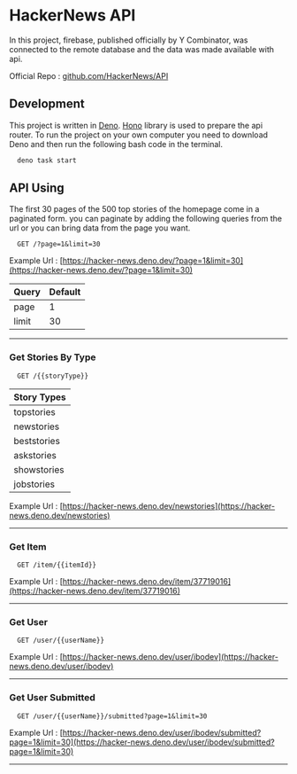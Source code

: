 # HackerNews API

In this project, firebase, published officially by Y Combinator, was connected to the remote database and the data was made available with api.

Official Repo : [github.com/HackerNews/API](https://github.com/HackerNews/API)

## Development

This project is written in [Deno](https://deno.land/). [Hono](https://hono.dev/) library is used to prepare the api router. To run the project on your own computer you need to download Deno and then run the following bash code in the terminal.

```bash
  deno task start
```

## API Using

The first 30 pages of the 500 top stories of the homepage come in a paginated form. you can paginate by adding the following queries from the url or you can bring data from the page you want.

```http
  GET /?page=1&limit=30
```

Example Url : [https://hacker-news.deno.dev/?page=1&limit=30](https://hacker-news.deno.dev/?page=1&limit=30)

| Query | Default |
|---|---|
| page | 1 |
| limit | 30 |

---

### Get Stories By Type

```http
  GET /{{storyType}}
```

| Story Types |
|-------------|
| topstories |
| newstories |
| beststories |
| askstories |
| showstories |
| jobstories |

Example Url : [https://hacker-news.deno.dev/newstories](https://hacker-news.deno.dev/newstories)

---

### Get Item

```http
  GET /item/{{itemId}}
```

Example Url : [https://hacker-news.deno.dev/item/37719016](https://hacker-news.deno.dev/item/37719016)

---

### Get User

```http
  GET /user/{{userName}}
```

Example Url : [https://hacker-news.deno.dev/user/ibodev](https://hacker-news.deno.dev/user/ibodev)

---

### Get User Submitted

```http
  GET /user/{{userName}}/submitted?page=1&limit=30
```

Example Url : [https://hacker-news.deno.dev/user/ibodev/submitted?page=1&limit=30](https://hacker-news.deno.dev/user/ibodev/submitted?page=1&limit=30)

---
